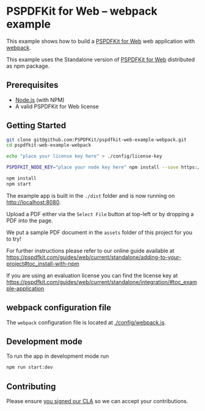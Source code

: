 PSPDFKit for Web – webpack example
====================================

This example shows how to build a [PSPDFKit for Web](https://pspdfkit.com/web/) web application with [webpack](https://webpack.js.org/).

This example uses the Standalone version of [PSPDFKit for Web](https://pspdfkit.com/web/) distributed as npm package.

## Prerequisites

* [Node.js](http://nodejs.org/) (with NPM)
* A valid PSPDFKit for Web license

## Getting Started

```bash
git clone git@github.com:PSPDFKit/pspdfkit-web-example-webpack.git
cd pspdfkit-web-example-webpack

echo "place your license key here" > ./config/license-key

PSPDFKIT_NODE_KEY="place your node key here" npm install --save https://customers.pspdfkit.com/npm/${PSPDFKIT_NODE_KEY}/latest.tar.gz

npm install
npm start
```

The example app is built in the `./dist` folder and is now running on [http://localhost:8080](http://localhost:8080).

Upload a PDF either via the `Select File` button at top-left or by dropping a PDF into the page.

We put a sample PDF document in the `assets` folder of this project for you to try!

For further instructions please refer to our online guide available at https://pspdfkit.com/guides/web/current/standalone/adding-to-your-project#toc_install-with-npm

If you are using an evaluation license you can find the license key at https://pspdfkit.com/guides/web/current/standalone/integration/#toc_example-application

## webpack configuration file

The `webpack` configuration file is located at [./config/webpack.js](config/webpack.js).

## Development mode

To run the app in development mode run

```bash
npm run start:dev
```

## Contributing
  
Please ensure [you signed our CLA](https://pspdfkit.com/guides/web/current/miscellaneous/contributing/) so we can accept your contributions.

